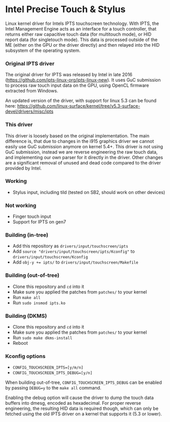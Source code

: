 # Intel Precise Touch & Stylus

Linux kernel driver for Intels IPTS touchscreen technology. With IPTS, the
Intel Management Engine acts as an interface for a touch controller, that
returns either raw capacitive touch data (for multitouch mode), or HID report
data (for singletouch mode). This data is processed outside of the ME (either
on the GPU or the driver directly) and then relayed into the HID subsystem of
the operating system.

### Original IPTS driver
The original driver for IPTS was released by Intel in late 2016
(https://github.com/ipts-linux-org/ipts-linux-new). It uses GuC submission
to process raw touch input data on the GPU, using OpenCL firmware extracted
from Windows.

An updated version of the driver, with support for linux 5.3 can be found here:
https://github.com/linux-surface/kernel/tree/v5.3-surface-devel/drivers/misc/ipts

### This driver
This driver is loosely based on the original implementation. The main difference
is, that due to changes in the i915 graphics driver we cannot easily use GuC
submission anymore on kernel 5.4+. This driver is not using GuC submission,
instead we are reverse engineering the raw touch data, and implementing our
own parser for it directly in the driver. Other changes are a significant
removal of unused and dead code compared to the driver provided by Intel.

### Working
* Stylus input, including tild (tested on SB2, should work on other devices)

### Not working
* Finger touch input
* Support for IPTS on gen7

### Building (in-tree)
* Add this repository as `drivers/input/touchscreen/ipts`
* Add `source "drivers/input/touchscreen/ipts/Kconfig"` to
  `drivers/input/touchscreen/Kconfig`
* Add `obj-y += ipts/` to `drivers/input/touchscreen/Makefile`

### Building (out-of-tree)
* Clone this repository and `cd` into it
* Make sure you applied the patches from `patches/` to your kernel
* Run `make all`
* Run `sudo insmod ipts.ko`

### Building (DKMS)
* Clone this repository and `cd` into it
* Make sure you applied the patches from `patches/` to your kernel
* Run `sudo make dkms-install`
* Reboot

### Kconfig options
* `CONFIG_TOUCHSCREEN_IPTS=[y/m/n]`
* `CONFIG_TOUCHSCREEN_IPTS_DEBUG=[y/n]`

When building out-of-tree, `CONFIG_TOUCHSCREEN_IPTS_DEBUG` can be enabled by
passing `DEBUG=y` to the `make all` command.

Enabling the debug option will cause the driver to dump the touch data buffers
into dmesg, encoded as hexadecimal. For proper reverse engineering, the
resulting HID data is required though, which can only be fetched using the old
IPTS driver on a kernel that supports it (5.3 or lower).
